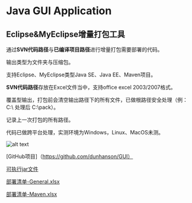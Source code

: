 # Java GUI Application



## Eclipse&MyEclipse增量打包工具

通过**SVN代码路径**与**已编译项目路径**进行增量打包需要部署的代码。

输出类型为文件夹与压缩包。

支持Eclipse、MyEclipse类型Java SE、Java EE、Maven项目。

**SVN代码路径**存放在Excel文件当中，支持office excel 2003/2007格式。

覆盖型输出，打包前会清空输出路径下的所有文件，已做根路径安全处理（例：C:\ 处理后 C:\pack）。

记录上一次打包的所有路径。

代码已做跨平台处理，实测环境为Windows，Linux、MacOS未测。

![alt text](http://upload-images.jianshu.io/upload_images/2579299-fdfe24ecf7369e20.png?imageMogr2/auto-orient/strip%7CimageView2/2/w/700 "Title")

[GitHub项目]（https://github.com/dunhanson/GUI）

[可执行jar文件](http://dunhanson.oss-cn-shenzhen.aliyuncs.com/file/Eclipse%26MyEclipse%E5%A2%9E%E9%87%8F%E6%89%93%E5%8C%85%E5%B7%A5%E5%85%B7%20V1.0.0.jar)

[部署清单-General.xlsx](http://dunhanson.oss-cn-shenzhen.aliyuncs.com/file/%E9%83%A8%E7%BD%B2%E6%B8%85%E5%8D%95-General.xlsx)

[部署清单-Maven.xlsx](http://dunhanson.oss-cn-shenzhen.aliyuncs.com/file/%E9%83%A8%E7%BD%B2%E6%B8%85%E5%8D%95-Maven.xlsx)



